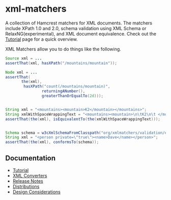 # xml-matchers
A collection of Hamcrest matchers for XML documents. The matchers include XPath 1.0 and 2.0, schema validation using XML Schema or RelaxNG(experimental), and XML document equivalence. Check out the [Tutorial](docs/Tutorial.md) page for a quick overview.

XML Matchers allow you to do things like the following.
```java
Source xml = ...
assertThat(xml, hasXPath("/mountains/mountain"));

Node xml = ...
assertThat(
       the(xml),
        hasXPath("count(/mountains/mountain)", 
                returningANumber(), 
                greaterThanOrEqualTo(2d)));


String xml = "<mountains><mountain>K2</mountain></mountains>";
String xmlWithSpaceWrappingText = "<mountains><mountain>\n\tK2\n\t </mountain></mountains>";
assertThat(the(xml), isEquivalentTo(the(xmlWithSpaceWrappingText)));


Schema schema = w3cXmlSchemaFromClasspath("org/xmlmatchers/validation/example.xsd");
String xml = "<person private=\"true\"><name>Dave</name></person>";
assertThat(the(xml), conformsTo(schema));
```
## Documentation
* [Tutorial](docs/Tutorial.md)
* [XML Converters](XmlConverters.md)
* [Release Notes](ReleaseNotes.md)
* [Distributions](Distributions.md)
* [Design Considerations](DesignConsiderations.md)